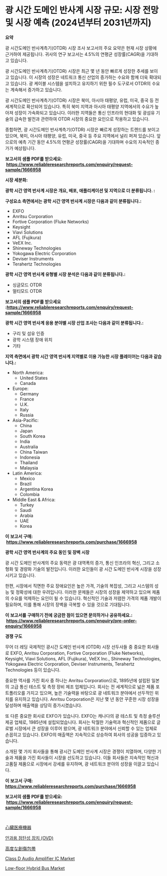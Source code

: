 <p><h1>광 시간 도메인 반사계 시장 규모: 시장 전망 및 시장 예측 (2024년부터 2031년까지)</h1></p><p><strong>요약</strong></p>
<p><p>광 시간도메인 반사계측기(OTDR) 시장 조사 보고서의 주요 요약은 현재 시장 상황에 근거하여 제공됩니다. 귀사의 연구 보고서는 4.5%의 연평균 성장률(CAGR)을 기대하고 있습니다.</p><p>광 시간도메인 반사계측기(OTDR) 시장은 최근 몇 년 동안 빠르게 성장한 추세를 보이고 있습니다. 이 시장의 성장은 네트워크 통신 산업의 증가하는 수요와 함께 더욱 확대되고 있습니다. 광 케이블 시스템을 설치하고 유지하기 위한 필수 도구로서 OTDR의 수요는 계속해서 증가하고 있습니다.</p><p>광 시간도메인 반사계측기(OTDR) 시장은 북미, 아시아 태평양, 유럽, 미국, 중국 등 전 세계적으로 확산되어 있습니다. 특히 북미 지역과 아시아 태평양 지역에서의 수요가 높아져 성장이 가속화되고 있습니다. 이러한 지역들은 통신 인프라의 현대화 및 광섬유 기술의 급속한 발전과 관련하여 OTDR 시장의 중요한 요인으로 작용하고 있습니다.</p><p>종합하면, 광 시간도메인 반사계측기(OTDR) 시장은 빠르게 성장하는 트렌드를 보이고 있으며, 북미, 아시아 태평양, 유럽, 미국, 중국 등 주요 지역에서 널리 퍼져 있습니다. 앞으로의 예측 기간 동안 4.5%의 연평균 성장률(CAGR)을 기대하며 수요의 지속적인 증가가 예상됩니다.</p></p>
<p><strong>보고서의 샘플 PDF를 받으세요: &nbsp;<a href="https://www.reliableresearchreports.com/enquiry/request-sample/1666958">https://www.reliableresearchreports.com/enquiry/request-sample/1666958</a></strong></p>
<p><strong>시장 세분화:</strong></p>
<p><strong> 광학 시간 영역 반사계 시장은 개요, 배포, 애플리케이션 및 지역으로 더 분류됩니다. :</strong></p>
<p><strong>구성요소 측면에서는 광학 시간 영역 반사계 시장은 다음과 같이 분류됩니다.:</strong></p>
<p><ul><li>EXFO</li><li>Anritsu Corporation</li><li>Fortive Corporation (Fluke Networks)</li><li>Keysight</li><li>Viavi Solutions</li><li>AFL (Fujikura)</li><li>VeEX Inc.</li><li>Shineway Technologies</li><li>Yokogawa Electric Corporation</li><li>Deviser Instruments</li><li>Terahertz Technologies</li></ul></p>
<p><strong> 광학 시간 영역 반사계 유형별 시장 분석은 다음과 같이 분류됩니다.:</strong></p>
<p><ul><li>싱글모드 OTDR</li><li>멀티모드 OTDR</li></ul></p>
<p><strong>보고서의 샘플 PDF를 받으세요 :<a href="https://www.reliableresearchreports.com/enquiry/request-sample/1666958">https://www.reliableresearchreports.com/enquiry/request-sample/1666958</a></strong></p>
<p><strong> 광학 시간 영역 반사계 응용 분야별 시장 산업 조사는 다음과 같이 분류됩니다.:</strong></p>
<p><ul><li>구리 및 섬유 인증</li><li>광학 시스템 장애 위치</li><li>기타</li></ul></p>
<p><strong>지역 측면에서 광학 시간 영역 반사계 지역별로 이용 가능한 시장 플레이어는 다음과 같습니다.:</strong></p>
<p><ul>
    <li>
        North America:
        <ul>
            <li>United States</li>
            <li>Canada</li>
        </ul>
    </li>
    <li>
        Europe:
        <ul>
            <li>Germany</li>
            <li>France</li>
            <li>U.K.</li>
            <li>Italy</li>
            <li>Russia</li>
        </ul>
    </li>
    <li>
        Asia-Pacific:
        <ul>
            <li>China</li>
            <li>Japan</li>
            <li>South Korea</li>
            <li>India</li>
            <li>Australia</li>
            <li>China Taiwan</li>
            <li>Indonesia</li>
            <li>Thailand</li>
            <li>Malaysia</li>
        </ul>
    </li>
    <li>
        Latin America:
        <ul>
            <li>Mexico</li>
            <li>Brazil</li>
            <li>Argentina Korea</li>
            <li>Colombia</li>
        </ul>
    </li>
    <li>
        Middle East & Africa:
        <ul>
            <li>Turkey</li>
            <li>Saudi</li>
            <li>Arabia</li>
            <li>UAE</li>
            <li>Korea</li>
        </ul>
    </li>
    </ul></p>
<p><strong>이 보고서 구매: &nbsp;<a href="https://www.reliableresearchreports.com/purchase/1666958">https://www.reliableresearchreports.com/purchase/1666958</a></strong></p>
<p><strong>광학 시간 영역 반사계의 주요 동인 및 장벽 시장</strong></p>
<p><p>광 시간 도메인 반사계의 주요 동력은 광 대역폭의 증가, 통신 인프라의 혁신, 그리고 소형화 및 경량화 기술의 발전입니다. 이러한 요인들이 광 시간 도메인 반사계 시장을 성장시키고 있습니다. </p><p>한편, 시장에서 직면한 주요 장애요인은 높은 가격, 기술의 복잡성, 그리고 시스템의 성능 및 정확성에 대한 우려입니다. 이러한 문제들은 시장의 성장을 제약하고 있으며 제품의 수요를 억제하는 요인이 될 수 있습니다. 혁신적인 기술과 저렴한 가격의 제품 개발이 필요하며, 이를 통해 시장의 장벽을 극복할 수 있을 것으로 기대됩니다.</p></p>
<p><strong>이 보고서를 구매하기 전에 궁금한 점이 있으면 문의하거나 공유하세요.: &nbsp;<a href="https://www.reliableresearchreports.com/enquiry/pre-order-enquiry/1666958">https://www.reliableresearchreports.com/enquiry/pre-order-enquiry/1666958</a></strong></p>
<p><strong>경쟁 구도</strong></p>
<p><p>무어 더 레딩 국제적인 광시간 도메인 반사계 (OTDR) 시장 선두사들 중 중요한 회사들로 EXFO, Anritsu Corporation, Fortive Corporation (Fluke Networks), Keysight, Viavi Solutions, AFL (Fujikura), VeEX Inc., Shineway Technologies, Yokogawa Electric Corporation, Deviser Instruments, Terahertz Technologies 등이 있습니다.</p><p>중요한 역사를 가진 회사 중 하나는 Anritsu Corporation으로, 1895년에 설립된 일본의 고급 통신 테스트 및 측정 장비 제조 업체입니다. 회사는 전 세계적으로 넓은 제품 포트폴리오를 가지고 있으며, 높은 기술력을 바탕으로 광 네트워크 분야에서 선두적인 위치를 유지하고 있습니다. Anritsu Corporation은 지난 몇 년 동안 꾸준한 시장 성장을 달성하며 매출액을 상당히 증가시켰습니다.</p><p>또 다른 중요한 회사로 EXFO가 있습니다. EXFO는 캐나다의 광 테스트 및 측정 솔루션 제공 업체로, 1985년에 설립되었습니다. 회사는 탁월한 기술력과 혁신적인 제품으로 글로벌 시장에서 큰 성장을 이루어 왔으며, 광 네트워크 분야에서 신뢰할 수 있는 업체로 손꼽히고 있습니다. EXFO의 매출액은 지속적으로 상승하여 회사의 성공을 입증하고 있습니다.</p><p>소개된 몇 가지 회사들을 통해 광시간 도메인 반사계 시장은 경쟁이 치열하며, 다양한 기술과 제품을 가진 회사들이 시장을 선도하고 있습니다. 이들 회사들은 지속적인 혁신과 고품질 제품으로 시장에서 강세를 유지하며, 광 네트워크 분야의 성장을 이끌고 있습니다.</p></p>
<p><strong>이 보고서 구매: &nbsp; <a href="https://www.reliableresearchreports.com/purchase/1666958">https://www.reliableresearchreports.com/purchase/1666958</a></strong></p>
<p><strong>보고서의 샘플 PDF를 받으세요: &nbsp;<a href="https://www.reliableresearchreports.com/enquiry/request-sample/1666958">https://www.reliableresearchreports.com/enquiry/request-sample/1666958</a></strong><strong></strong></p>
<p>&nbsp;</p>
<p><p><a href="https://medium.com/@demarcuskuhlman/%E5%BF%83%E8%87%93%E5%8C%BB%E7%99%82%E6%A9%9F%E5%99%A8%E5%B8%82%E5%A0%B4%E3%81%AE%E5%88%86%E6%9E%90%E3%81%A8-2024%E5%B9%B4%E3%81%8B%E3%82%892031%E5%B9%B4%E3%81%BE%E3%81%A7%E3%81%AE%E4%BA%88%E6%B8%AC%E3%81%95%E3%82%8C%E3%82%8B%E8%A6%8F%E6%A8%A1-e1cef5dd1cad">心臓医療機器</a></p><p><a href="https://github.com/KellyLyncyh543964/Market-Research-Report-List-1/blob/main/617761814326.md">안과용 점탄성 장치 (OVD)</a></p><p><a href="https://github.com/zjkmgcs938405/Market-Research-Report-List-1/blob/main/529837615586.md">高度な創傷包帯</a></p><p><a href="https://github.com/markusgodoy/Market-Research-Report-List-2/blob/main/class-d-audio-amplifier-ic-market.md">Class D Audio Amplifier IC Market</a></p><p><a href="https://issuu.com/reportprime-2/docs/low-floor-hybrid-bus-market-size-2030.pptx">Low-floor Hybrid Bus Market</a></p></p>